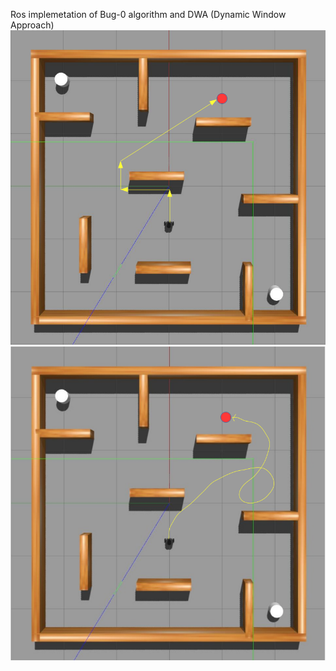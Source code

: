 
Ros implemetation of Bug-0 algorithm and DWA (Dynamic Window Approach) 
![Bug-0 Behaviour](images/bug_motion.png)
![Dwa Behaviour](images/dwa_traj.png)
